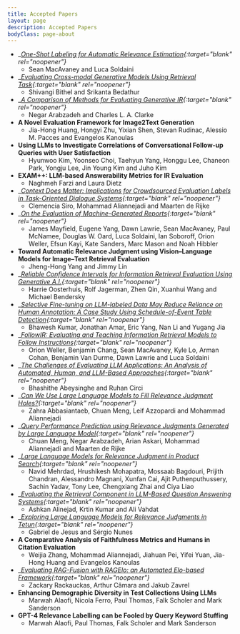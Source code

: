 ```yaml
---
title: Accepted Papers
layout: page
description: Accepted Papers
bodyClass: page-about
---
```


- __[One-Shot Labeling for Automatic Relevance Estimation](https://arxiv.org/abs/2302.11266){:target="_blank" rel="noopener"}__
    * Sean MacAvaney and Luca Soldaini
- __[Evaluating Cross-modal Generative Models Using Retrieval Task](https://dl.acm.org/doi/abs/10.1145/3539618.3591979){:target="_blank" rel="noopener"}__
    * Shivangi Bithel and Srikanta Bedathur
- __[A Comparison of Methods for Evaluating Generative IR](https://arxiv.org/abs/2404.04044){:target="_blank" rel="noopener"}__
    * Negar Arabzadeh and Charles L. A. Clarke
- __A Novel Evaluation Framework for Image2Text Generation__
    * Jia-Hong Huang, Hongyi Zhu, Yixian Shen, Stevan Rudinac, Alessio M. Pacces and Evangelos Kanoulas
- __Using LLMs to Investigate Correlations of Conversational Follow-up Queries with User Satisfaction__
    * Hyunwoo Kim, Yoonseo Choi, Taehyun Yang, Honggu Lee, Chaneon Park, Yongju Lee, Jin Young Kim and Juho Kim	
- __EXAM++: LLM-based Answerability Metrics for IR Evaluation__
    * Naghmeh Farzi and Laura Dietz	
- __[Context Does Matter: Implications for Crowdsourced Evaluation Labels in Task-Oriented Dialogue Systems](https://arxiv.org/abs/2404.09980){:target="_blank" rel="noopener"}__
    * Clemencia Siro, Mohammad Aliannejadi and Maarten de Rijke
- __[On the Evaluation of Machine-Generated Reports](https://arxiv.org/abs/2405.00982){:target="_blank" rel="noopener"}__
    * James Mayfield, Eugene Yang, Dawn Lawrie, Sean MacAvaney, Paul McNamee, Douglas W. Oard, Luca Soldaini, Ian Soboroff, Orion Weller, Efsun Kayi, Kate Sanders, Marc Mason and Noah Hibbler
- __Toward Automatic Relevance Judgment using Vision–Language Models for Image–Text Retrieval Evaluation__
    * Jheng-Hong Yang and Jimmy Lin	
- __[Reliable Confidence Intervals for Information Retrieval Evaluation Using Generative A.I.](https://arxiv.org/abs/2407.02464){:target="_blank" rel="noopener"}__
    * Harrie Oosterhuis, Rolf Jagerman, Zhen Qin, Xuanhui Wang and Michael Bendersky	
- __[Selective Fine-tuning on LLM-labeled Data May Reduce Reliance on Human Annotation: A Case Study Using Schedule-of-Event Table Detection](https://www.arxiv.org/abs/2405.06093){:target="_blank" rel="noopener"}__
    * Bhawesh Kumar, Jonathan Amar, Eric Yang, Nan Li and Yugang Jia	
- __[FollowIR: Evaluating and Teaching Information Retrieval Models to Follow Instructions](https://arxiv.org/abs/2403.15246){:target="_blank" rel="noopener"}__
    * Orion Weller, Benjamin Chang, Sean MacAvaney, Kyle Lo, Arman Cohan, Benjamin Van Durme, Dawn Lawrie and Luca Soldaini
- __[The Challenges of Evaluating LLM Applications: An Analysis of Automated, Human, and LLM-Based Approaches](https://arxiv.org/abs/2406.03339){:target="_blank" rel="noopener"}__
    * Bhashithe Abeysinghe and Ruhan Circi
- __[Can We Use Large Language Models to Fill Relevance Judgment Holes?](https://arxiv.org/pdf/2405.05600){:target="_blank" rel="noopener"}__
    * Zahra Abbasiantaeb, Chuan Meng, Leif Azzopardi and Mohammad Aliannejadi
- __[Query Performance Prediction using Relevance Judgments Generated by Large Language Model](https://arxiv.org/abs/2404.01012){:target="_blank" rel="noopener"}__
    * Chuan Meng, Negar Arabzadeh, Arian Askari, Mohammad Aliannejadi and Maarten de Rijke
- __[Large Language Models for Relevance Judgment in Product Search](https://arxiv.org/abs/2406.00247){:target="_blank" rel="noopener"}__
    * Navid Mehrdad, Hrushikesh Mohapatra, Mossaab Bagdouri, Prijith Chandran, Alessandro Magnani, Xunfan Cai, Ajit Puthenputhussery, Sachin Yadav, Tony Lee, Chengxiang Zhai and Ciya Liao
- __[Evaluating the Retrieval Component in LLM-Based Question Answering Systems](https://arxiv.org/abs/2406.06458){:target="_blank" rel="noopener"}__
    * Ashkan Alinejad, Krtin Kumar and Ali Vahdat
- __[Exploring Large Language Models for Relevance Judgments in Tetun](https://arxiv.org/abs/2406.07299v1){:target="_blank" rel="noopener"}__
    * Gabriel de Jesus and Sérgio Nunes
- __A Comparative Analysis of Faithfulness Metrics and Humans in Citation Evaluation__
    * Weijia Zhang, Mohammad Aliannejadi, Jiahuan Pei, Yifei Yuan, Jia-Hong Huang and Evangelos Kanoulas	
- __[Evaluating RAG-Fusion with RAGElo: an Automated Elo-based Framework](https://arxiv.org/abs/2406.14783){:target="_blank" rel="noopener"}__
    * Zackary Rackauckas, Arthur Câmara and Jakub Zavrel										
- __Enhancing Demographic Diversity in Test Collections Using LLMs__
    * Marwah Alaofi, Nicola Ferro, Paul Thomas, Falk Scholer and Mark Sanderson
- __GPT-4 Relevance Labelling can be Fooled by Query Keyword Stuffing__
    * Marwah Alaofi, Paul Thomas, Falk Scholer and Mark Sanderson											
